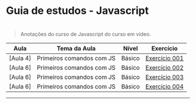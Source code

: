 # Guia de estudos - Javascript

#

> Anotações do curso de Javascript do curso em vídeo.
> <a name="ancora"></a>

| Aula     | Tema da Aula              | Nível  | Exercício                            |
| -------- | ------------------------- | ------ | ------------------------------------ |
| [Aula 4] | Primeiros comandos com JS | Básico | [Exercício 001](./aula04/ex001.html) |
| [Aula 6] | Primeiros comandos com JS | Básico | [Exercício 002](./aula06/ex002.html) |
| [Aula 6] | Primeiros comandos com JS | Básico | [Exercício 003](./aula06/ex003.html) |
| [Aula 6] | Primeiros comandos com JS | Básico | [Exercício 004](./aula06/ex003.html) |

---
